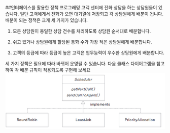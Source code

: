 ##인터페이스를 활용한 정책 프로그래밍
고객 센터에 전화 상담을 하는 상담원들이 있습니다. 일단 고객에게서 전화가 오면 대기열에 저장되고 각 상담원에게 배분이 됩니다.
배분이 되는 정책은 크게 세 가지가 있습니다.
<br>
1. 모든 상담원이 동일한 상담 건수를 처리하도록 상담원 순서대로 배분합니다.


2. 쉬고 있거나 상담원에게 할당된 통화 수가 가장 적은 상담원에게 배분합니다.


3. 고객의 등급에 따라 등급이 높은 고객은 업무능력이 우수한 상담원에게 배분합니다.


세 가지 정책은 필요에 따라 바뀌어 운영될 수 있습니다. 다음 클래스 다이어그램을 참고하여 각 배분 규칙이 적용되도록 구현해 보세요
![img.png](img.png)